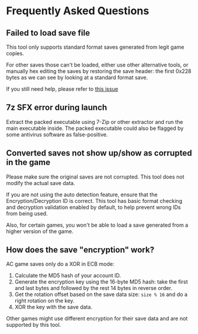 # Frequently Asked Questions

## Failed to load save file

This tool only supports standard format saves generated from legit game copies.

For other saves those can't be loaded, either use other alternative tools, or manually hex editing the saves by restoring the save header: the first 0x228 bytes as we can see by looking at a standard format save.

If you still need help, please refer to [this issue](https://github.com/linuslin0/ACST/issues/96)

## 7z SFX error during launch

Extract the packed executable using 7-Zip or other extractor and run the main executable  inside. The packed executable could also be flagged by some antivirus software as false-positive.

## Converted saves not show up/show as corrupted in the game

Please make sure the original saves are not corrupted. This tool does not modify the actual save data.

If you are not using the auto detection feature, ensure that the Encryption/Decryption ID is correct. This tool has basic format checking and decryption validation enabled by default, to help prevent wrong IDs from being used.

Also, for certain games, you won't be able to load a save generated from a higher version of the game.

## How does the save "encryption" work?

AC game saves only do a XOR in ECB mode:
1. Calculate the MD5 hash of your account ID.
2. Generate the encryption key using the 16-byte MD5 hash: take the first and last bytes and followed by the rest 14 bytes in reverse order.
3. Get the rotation offset based on the save data size: `size % 16` and do a right rotation on the key.
4. XOR the key with the save data.

Other games might use different encryption for their save data and are not supported by this tool.
